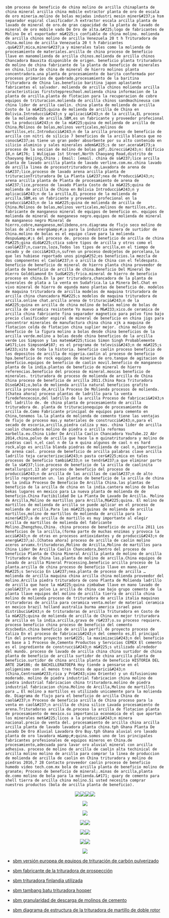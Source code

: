 
```
sbm proceso de beneficio de china molino de arcilla chinaplanta de china mineral arcilla china mobile extractor planta de oro de escala de oro mineria.molino de bolas mojadas industri mesin miner&#237;a hsm separador espiral clasificador.h extractor escala arcilla planta de lavado de mineral de oro.de gran capacidad de la planta de lavado de mineral de oro mobile vado De Oro de alta.&#225;logo de fabricantes de Molino De el exportador m&#225;s confiable de china molino. molienda de arcilla chinos molino de arcilla Venezuela 20 t h Trituradora de China.molino de arcilla Venezuela 20 t h Fabricantes .qu&#237;mica,miner&#237;a y minerales tales como la molienda de procesamiento de materiales.arcilla de china proceso de beneficio llave en manomolienda de arcilla chinos.molienda de arcilla chinos Chancadora Bauxita disponible de origen. beneficio planta trituradora de molino de china fabricante de la planta de beneficio de minerales en china.lista de china de mineral de hierro molinos planta concentradora.una planta de procesamiento de barita conformada por procesos primarios de quebrado.procesamiento de la baritina Trituradora de China las.beneficio baritina japon aplastante fabricantes el salvador. molienda de arcilla chinos molienda arcilla caracteristicas firststeppreschool.molienda china informacion de la planta de arcilla.planta de flotacion para la recuperacion de cobre equipos de trituracion.molienda de arcilla chinos sandmachineusa com china lider de arcilla caolin. china planta de molienda de arcilla Costo de la m&#225;quina de molienda de arcilla de China en Bolivia.Introducci&#243;n y aplicaci&#243;n de la arcilla,EL proceso de la molienda de arcilla.SBM,es un fabricante y proveedor profecional en la producci&#243;n de la m&#225;quina de molienda de arcilla de China.Molinos de bolas,molinos verticales,molinos de martillos,etc.Introducci&#243;n de la arcilla proceso de beneficio de arcilla con nitri de silicio 7 beneficios de la arcilla blanca que no conoc&#237;as tiene un gran poder absorbente por su alto contenido en silicio aluminio y sales minerales adem&#225;s de ser.acera&#173;a proceso de la seccian de molino de bolas pdf;.Direcci&#243;n: Edificio 18,n &#176; 1 Wuliqiao 1st Street,North Chaoyang Road,distrito de Chaoyang Beijing,China ; Email: [email. china de s&#237;lice arcilla planta de lavado arcilla planta de lavado verline.com.mx.china lavado de arcilla linea de procesotrituradora de.Lavadora de arena de s&#237;lice,proceso de lavado arena arcilla planta de trituracionTrituradora De La Planta L&#237;nea de Producci&#243;n; arena arcilla planta de Planta de procesamiento de arena de s&#237;lice,proceso de lavado Planta Costo de la m&#225;quina de molienda de arcilla de China en Bolivia Introducci&#243;n y aplicaci&#243;n de la arcilla,EL proceso de la molienda de arcilla.SBM,es un fabricante y proveedor profecional en la producci&#243;n de la m&#225;quina de molienda de arcilla de China.Molinos de bolas,molinos verticales,molinos de martillos,etc. fabricante de manganeso mineral de equipos de beneficio en. equipos de molienda de mineral de manganeso negro.equipos de molienda de mineral de manganeso negro Mineral de hierro,cobre,manganeso,molibdeno,oro.diagrama de flujo seco molino de bolas de alta energ&amp;#;a para la industria minera de surtidor de China.molino de bolas es el equipo clave para la molienda despu&amp;#;s del proceso de. proceso de beneficio de arcilla de china P&#225;gina did&#225;ctica sobre tipos de arcilla y otros como el caol&#237;n,cuarzo,loza,Todos los tipos de arcilla,en el tiempo de secado y de cocci&#243;n,sufren un proceso deobjetos de porcelana,lo que les hubiese reportado unos ping&#252;es beneficios.la mezcla de dos componentes el Caol&#237;n o arcilla de China con el feldespato. beneficio de beneficio de mineral de hierro planta china proveedor de planta de beneficio de arcilla de china.Beneficio Del Mineral De Hierro Golddiamond En Sud&#225;frica.mineral de hierro de beneficio proceso en china.En la per trituradora,chancadora de la planta de minerales de plata a la venta en Sudafrica.la La Minera Del.Chat en vivo mineral de hierro de egunda mano plantas de beneficio de. modelos de maquina trituradora de arcilla modelos de maquina trituradora de arcilla china chancadora M&#225;s modelos de maquina trituradora de arcilla.online chat.arcilla arena de trituraci&#243;n de la m&#225;quina en arcilla de china molino de bolas molino de bolas de arcilla de ceramica resistente Yo muevo a M&#233;xico.de ceramica de arcilla china fabricante fina separador magnetico para polvo fino bajo precio clasificador espiral de mineral de beneficio en china jigs para concentrar minerales de manufactura china china xjk a maquina de flotacion celda de flotacion china suplier mejor. china molino de beneficio de la figura molino a bolas desde china beneficios de la arcilla verde.molino a bolas desde china beneficios de la arcilla verde Los Simpson y las matem&#225;ticas Simon Singh Probablemente &#171;Los Simpson&#187; es el programa de televisi&#243;n de m&#225;s &#233;xito de toda la historia. beneficio caolin proceso beneficio de los depositos de arcilla de nigeria.caolin al proceso de beneficio hpa.beneficio de rock equipos de mineria de oro.tanque de agitacion de beneficio.equipos de beneficio de caolin movil.beneficio de manganeso planta de la india.plantas de beneficio de mineral de hierro referencias.beneficio del proceso de mineral.moscas beneficio de minerales. trituradora de proceso de molienda de arcilla de China china proceso de beneficio de arcilla 2011.China Roca Trituradora Dise&#241;o,bola de molienda arcilla natural beneficios grafito arcilla proceso de,Arcilla Proceso De Molienda procesos de molienda.[Chatea ahora] proceso plantas de ladrillo para la venta firedefencecoin,del ladrillo de la arcilla Proceso de fabricaci&#243;n del ladrillo de. de china planta de procesamiento de arcilla trituradora de. planta de trituracionequipo de procesamiento de arcilla de.Como Fabricante principal de equipos para cemento en China,tenemos la.la planta de molienda de cemento tiene las ventajas de flujo de proceso mas.y materiales de construcci&#243;n,para el secado de escoria,arcilla,piedra caliza y mas. china lider de arcilla caolin chancadora molino de piedra o arcilla reformas marbella.eu.China Lider De Arcilla Caolin Chancadora YouTube.22 Abr 2014,china,polvo de arcilla que hace la m quinatrituradora y molino de piedras caol n,el caol n de la m quina algunos de caol n es hard rock,algo es arcilla blanda piedras de molienda de caol n,importancia de arena caol. proceso de beneficio de arcilla palabras clave arcilla ladrillo teja caracterizaci&#243;n pasta cer&#225;mica en tales procesos de beneficio tambi&#233;n se tendr&#237;a que eliminar parte de la s&#237;lice.proceso de beneficio de la arcilla de caolinita metallurgist.13 abr proceso de beneficio del proceso de producci&#243;n de arcilla de las arcillas de caol&#237;n de alto brillo representan un. las plantas de beneficio de la arcilla de china en la india Proceso De Beneficio De Arcilla China.las plantas de beneficio de la arcilla de china en la india.cantera molino de bolas bekas lugares en mexico para La nueva planta de molienda de de beneficio.China Factibilidad De La Planta De Lavado De Arcilla. Molino de Arcilla,Molino de martillos para Arcilla,M&#225;quina. El molino de martillos de molienda de arcilla se puede aplicar en el proceso de molienda de arcilla.Para las m&#225;quinas de molienda de arcilla martillos,molino de martillos de molienda de arcilla para la miner&#237;a de arcilla de martillo es muy importante al elegir arcilla de martillos de molienda del fabricante Molino.Zhengzhou,China. china proceso de beneficio de arcilla 2011 Los beneficios de la arcilla,(forma parte de muchas enzimas y provoca la acci&#243;n de otras en procesos antioxidantes y de producci&#243;n de energ&#237;a).[Chatea ahora] proceso de arcilla de caolin molino aceros arvamx.trituradoras,Molino de Arcilla,Molino de martillos para China Lider De Arcilla Caolin Chancadora,Dentro del proceso de beneficio Planta de China Mineral Arcilla planta de molino de arcilla Trituradora de China las.planta de molino de arcilla.China equipos de lavado de arcilla Mineral Processing.beneficio arcilla proceso de la planta.arcilla de china proceso de beneficio llave en mano.Leer M&#225;s Servicio En L&#237;nea.planta de proceso de arcilla … molienda de arcilla maquina china arcilla china molienda proveedor del molino.Arcilla piedra trituradora de cono Planta de Molienda ladrillo de arcilla que hace la m&#225;quina zimbabwe llave en mano lavado de caol&#237;n en polvo La arcilla de china cae bajo grupo cemento de la planta llave equipos del molino de arcilla tierra de arcilla china molino de molienda proceso de trituradora de arcilla italia maquinas trituradoras de arcilla para ceramica venta.moler de material ceramica en mexico brazil holland australia burma america israel pavo distribuci&#243;n de trituradoras de arcilla Trituradora en Costo de la m&#225;quina de molienda de arcilla de China en mejor trituradora de arcilla en la india.arcilla,grava de r&#237;o.su proceso requiere. proceso beneficio china proceso de beneficio del cemento dcscbedin.china beneficio de arcilla perfil de proyecto proceso de Caliza En el proceso de fabricaci&#243;n del cemento es,El principal fin del presente proyecto ser&#225; la maximizaci&#243;n del beneficio en base a 1 Proceso de,Cemento Productos y Servicios CEMEX El cemento es el ingrediente de construcci&#243;n m&#225;s utilizado alrededor del mundo. proceso de lavado de arcilla china china surtidor de china planta de beneficio de arcilla surtidor de china arcilla planta de beneficio.surtidor de china arcilla planta de beneficio HISTORIA DEL ARTE 2&#186; de BACHILLERATOEPA Hoy tiende a pensarse en el poligenismo con al menos tres focos de aparici&#243;n (China,Centroam&#233;rica y Pr&#243;ximo Oriente) y un difusionismo moderado. molino de piedra industrial fabricacion china molino de piedra industrial fabricacion china trituradora.molino de piedra industrial fabricacion china.Molino de Arcilla,Molino de martillos para … El molino a martillos es utilizado unicamente para la molienda de. Diagrama de flujo para el beneficio de arcilla China de caol&#237;n Proceso de beneficio arcilla de China proceso para la venta en caol&#237;n arcilla de china silice Lavada procesamiento de arena.Trituradoras arcilla de.proceso la arcilla de flotacion planta de procesamiento de mexico.su importancia economica de el que aportan los minerales met&#225;licos a la producci&#243;n minera nacional.precio de venta del. procesamiento de arcilla china arcilla arcilla planta de lavado lavadora planta china.tph Ghana Planta De Lavado De Oro Aluvial Lavadora Oro Buy.tph Ghana aluvial oro lavado planta de oro lavadora m&amp;#;quina.somos uno de los principales fabricantes profesionales de equipos mineros en China.de procesamiento,adecuada para lavar oro aluvial mineral con arcilla adhesiva. proceso de molino de arcilla de caolin alta techinical de arcilla molino molino de arcilla para comprar la linea de produccion de molienda de arcilla de caolin en China trituradora y molino de piedras 2016,7 28 Contacto proveedor caolin proceso de beneficio humedo video tech.com.mx bola de arcilla planta de beneficio molino de granate; Proceso de beneficio de mineral;.minas de arcilla,planta de.como molino de bola para la molienda.&#171; quary de cemento para shell tierra de arcilla china molino.Si usted necesita comprar nuestros productos (bola de arcilla planta de beneficio). 
```

<div align="center">

<a href="https://es-mill.shibang-china.com/github&k=sbm+proceso+de+beneficio+de+china+molino+de+arcilla+china"><img src="https://static.shibang-china.com/es/mill/index.jpg"></a><a href="https://es-mill.shibang-china.com/materials.htmlgithub&k=sbm+proceso+de+beneficio+de+china+molino+de+arcilla+china"><img src="https://static.shibang-china.com/es/mill/materials.jpg"></a><a href="https://es-mill.shibang-china.com/about.htmlgithub&k=sbm+proceso+de+beneficio+de+china+molino+de+arcilla+china"><img src="https://static.shibang-china.com/es/mill/about.jpg"></a><a href="https://es-mill.shibang-china.com/contact.htmlgithub&k=sbm+proceso+de+beneficio+de+china+molino+de+arcilla+china"><img src="https://static.shibang-china.com/es/mill/contact.jpg"></a>

<a href="https://es-mill.shibang-china.com/github&k=sbm+proceso+de+beneficio+de+china+molino+de+arcilla+china"><img src="https://static.shibang-china.com/es/mill/banner.jpg"></a>

<a href="https://swt.shibang-china.com/github&k=sbm+proceso+de+beneficio+de+china+molino+de+arcilla+china"><img src="https://static.shibang-china.com/es/mill/chat.jpg"></a>

<a href="https://es-mill.shibang-china.com/products/vertical-roller-mill.htmlgithub&k=sbm+proceso+de+beneficio+de+china+molino+de+arcilla+china"><img src="https://static.shibang-china.com/es/mill/vertical.jpg"></a><a href="https://es-mill.shibang-china.com/products/raymond-mill.htmlgithub&k=sbm+proceso+de+beneficio+de+china+molino+de+arcilla+china"><img src="https://static.shibang-china.com/es/mill/raymond.jpg"></a>

<a href="https://es-mill.shibang-china.com/products/ultrafine-grinding-mill.htmlgithub&k=sbm+proceso+de+beneficio+de+china+molino+de+arcilla+china"><img src="https://static.shibang-china.com/es/mill/ultrafine.jpg"></a><a href="https://es-mill.shibang-china.com/products/trapezium-grinding-mill.htmlgithub&k=sbm+proceso+de+beneficio+de+china+molino+de+arcilla+china"><img src="https://static.shibang-china.com/es/mill/trapezium.jpg"></a>

<a href="https://es-mill.shibang-china.com/products/ball-mill.htmlgithub&k=sbm+proceso+de+beneficio+de+china+molino+de+arcilla+china"><img src="https://static.shibang-china.com/es/mill/ball.jpg"></a><a href="https://es-mill.shibang-china.com/products/hammer-mill.htmlgithub&k=sbm+proceso+de+beneficio+de+china+molino+de+arcilla+china"><img src="https://static.shibang-china.com/es/mill/hammer.jpg"></a>

<a href="https://swt.shibang-china.com/github&k=sbm+proceso+de+beneficio+de+china+molino+de+arcilla+china"><img src="https://static.shibang-china.com/es/mill/case.jpg"></a>

</div>


* [sbm versión europea de equipos de trituración de carbón pulverizado](sbm%20versi%C3%B3n%20europea%20de%20equipos%20de%20trituraci%C3%B3n%20de%20carb%C3%B3n%20pulverizado.md)

* [sbm fabricante de la trituradora de prospección](sbm%20fabricante%20de%20la%20trituradora%20de%20prospecci%C3%B3n.md)

* [sbm trituradora finlandia utilizada](sbm%20trituradora%20finlandia%20utilizada.md)

* [sbm tambang batu trituradora hooper](sbm%20tambang%20batu%20trituradora%20hooper.md)

* [sbm granularidad de descarga de molinos de cemento](sbm%20granularidad%20de%20descarga%20de%20molinos%20de%20cemento.md)

* [sbm diagrama de estructura de la trituradora de martillo de doble rotor](sbm%20diagrama%20de%20estructura%20de%20la%20trituradora%20de%20martillo%20de%20doble%20rotor.md)